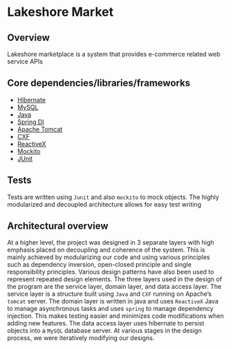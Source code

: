 # Lakeshore Market

## Overview

Lakeshore marketplace is a system that provides e-commerce related web service APIs 
 
## Core dependencies/libraries/frameworks

 - [Hibernate](http://hibernate.org/)
 - [MySQL](https://www.mysql.com/)
 - [Java](https://www.oracle.com/java/index.html)
 - [Spring DI](https://projects.spring.io/spring-framework/)
 - [Apache Tomcat](https://tomcat.apache.org/)
 - [CXF](http://cxf.apache.org/)
 - [ReactiveX](http://reactivex.io/)
 - [Mockito](http://site.mockito.org/)
 - [JUnit](http://junit.org/junit5/)
 
 
## Tests

Tests are written using `Junit` and also `mockito` to mock objects. The highly modularized and decoupled architecture allows for easy test writing

 

## Architectural overview

At a higher level, the project was designed in 3 separate layers with high emphasis placed on decoupling and coherence of the system. This is mainly 
achieved by modularizing our code and using various principles such as dependency inversion, open-closed principle and single responsibility principles. 
Various design patterns have also been used to represent repeated design elements. The three layers used in the design of the program are the service layer, 
domain layer, and data access layer. The service layer is a structure built using `Java` and `CXF` running on Apache’s `tomcat` server. The domain layer is written 
in java and uses `ReactiveX` Java to manage asynchronous tasks and uses `spring` to manage dependency injection. This makes testing easier and minimizes code modifications 
when adding new features. The data access layer uses hibernate to persist objects into a `MySQL` database server. At various stages in the design process, we were iteratively 
modifying our designs.
